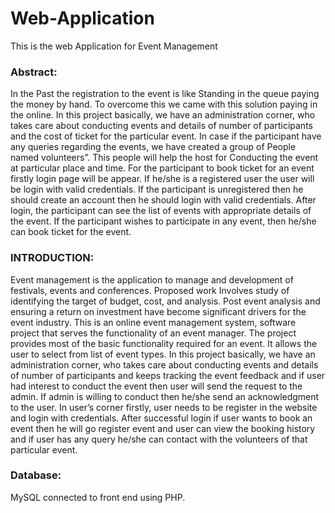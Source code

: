 # Web-Application
This is the web Application for Event Management

### Abstract:
In the Past the registration to the event is like Standing in the queue paying the money by hand. To overcome this we came with this solution paying in the online.
In this project basically, we have an administration corner, who takes care about conducting events and details of number of participants and the cost of ticket for the particular event. In case if the participant have any queries regarding the events, we have created a group of
People named volunteers”. This people will help the host for Conducting the event at particular place and time.
For the participant to book ticket for an event firstly login page will be appear. If he/she is a registered user the user will be login with valid credentials. If the participant is unregistered then he should create an account then he should login with valid credentials. After login, the participant can see the list of events with appropriate details of the event. If the participant wishes to participate in any event, then he/she can book ticket for the event.


### INTRODUCTION:
Event management is the application to manage and development of festivals, events and conferences. Proposed work Involves study of identifying the target of budget, cost, and analysis. Post event analysis and ensuring a return on investment have become significant drivers for the event industry. This is an online event management system, software project that serves the functionality of an event manager.
The project provides most of the basic functionality required for an event. It allows the user to select from list of event types.
In this project basically, we have an administration corner, who takes care about conducting events and details of number of participants and keeps tracking the event feedback and if user had interest to conduct the event then user will send the request to the admin. If admin is willing to conduct then he/she send an acknowledgment to the user.
In user’s corner firstly, user needs to be register in the website and login with credentials. After successful login if user wants to book an event then he will go register event and user can view the booking history and if user has any query he/she can contact with the volunteers of that particular event.


### Database:
MySQL connected to front end using PHP.
